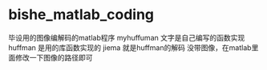 # bishe_matlab_coding
毕设用的图像编解码的matlab程序
myhuffuman 文字是自己编写的函数实现
huffman 是用的库函数实现的
jiema 就是huffman的解码
没带图像，在matlab里面修改一下图像的路径即可
